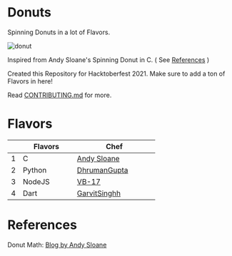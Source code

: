 # Donuts

Spinning Donuts in a lot of Flavors. 


![donut](https://user-images.githubusercontent.com/66507909/135775594-dd729ae2-22d7-4692-92e9-c174c29991b2.gif)


Inspired from Andy Sloane's Spinning Donut in C. ( See [References](#references) )

Created this Repository for Hacktoberfest 2021. Make sure to add a ton of Flavors in here! 

Read [CONTRIBUTING.md](CONTRIBUTING.md) for more.

# Flavors

|   | Flavors                   | Chef                                                                |
|---|---------------------------|---------------------------------------------------------------------|
| 1 | C                         | [Andy Sloane](https://github.com/a1k0n)                             |
| 2 | Python &emsp;&emsp;&emsp; | [DhrumanGupta](https://github.com/DhrumanGupta/) &emsp;&emsp;&emsp; |
| 3 | NodeJS                    | [VB-17](https://github.com/VB-17/)                                  |
| 4 | Dart                      | [GarvitSinghh](https://github.com/GarvitSinghh/)                    |

# References

Donut Math: [Blog by Andy Sloane](https://www.a1k0n.net/2011/07/20/donut-math.html)

